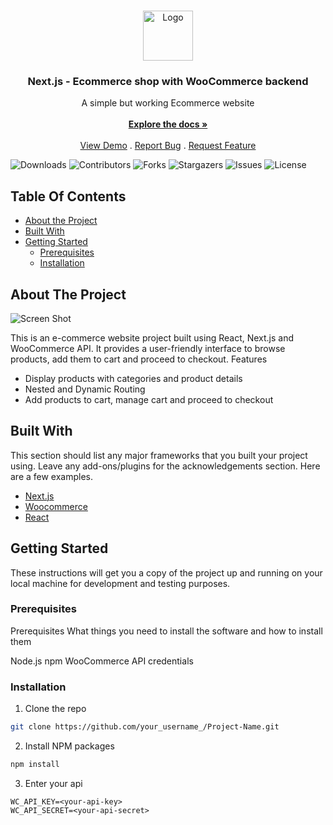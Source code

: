 <br/>
<p align="center">
  <a href="https://github.com/MaxRuotsalainen/Next-woocommerce">
    <img src="https://avatars.githubusercontent.com/u/114402676?v=4" alt="Logo" width="80" height="80">
  </a>

  <h3 align="center">Next.js  - Ecommerce shop with WooCommerce backend</h3>

  <p align="center">
    A simple but working Ecommerce website
    <br/>
    <br/>
    <a href="https://github.com/MaxRuotsalainen/Next-woocommerce"><strong>Explore the docs »</strong></a>
    <br/>
    <br/>
    <a href="https://github.com/MaxRuotsalainen/Next-woocommerce">View Demo</a>
    .
    <a href="https://github.com/MaxRuotsalainen/Next-woocommerce/issues">Report Bug</a>
    .
    <a href="https://github.com/MaxRuotsalainen/Next-woocommerce/issues">Request Feature</a>
  </p>
</p>

![Downloads](https://img.shields.io/github/downloads/MaxRuotsalainen/Next-woocommerce/total) ![Contributors](https://img.shields.io/github/contributors/MaxRuotsalainen/Next-woocommerce?color=dark-green) ![Forks](https://img.shields.io/github/forks/MaxRuotsalainen/Next-woocommerce?style=social) ![Stargazers](https://img.shields.io/github/stars/MaxRuotsalainen/Next-woocommerce?style=social) ![Issues](https://img.shields.io/github/issues/MaxRuotsalainen/Next-woocommerce) ![License](https://img.shields.io/github/license/MaxRuotsalainen/Next-woocommerce) 

## Table Of Contents

* [About the Project](#about-the-project)
* [Built With](#built-with)
* [Getting Started](#getting-started)
  * [Prerequisites](#prerequisites)
  * [Installation](#installation)

## About The Project

![Screen Shot](https://i.imgur.com/UQYlD9v.png)

This is an e-commerce website project built using React, Next.js and WooCommerce API. It provides a user-friendly interface to browse products, add them to cart and proceed to checkout.
Features
* Display products with categories and product details
* Nested and Dynamic Routing
* Add products to cart, manage cart and proceed to checkout



## Built With

This section should list any major frameworks that you built your project using. Leave any add-ons/plugins for the acknowledgements section. Here are a few examples.

* [Next.js](https://nextjs.org/)
* [Woocommerce](https://woocommerce.com/)
* [React](https://reactjs.org/)

## Getting Started

These instructions will get you a copy of the project up and running on your local machine for development and testing purposes.

### Prerequisites

Prerequisites
What things you need to install the software and how to install them

Node.js
npm
WooCommerce API credentials

### Installation


1. Clone the repo

```sh
git clone https://github.com/your_username_/Project-Name.git
```

2. Install NPM packages

```sh
npm install
```

3. Enter your api

```JS
WC_API_KEY=<your-api-key>
WC_API_SECRET=<your-api-secret>
```

